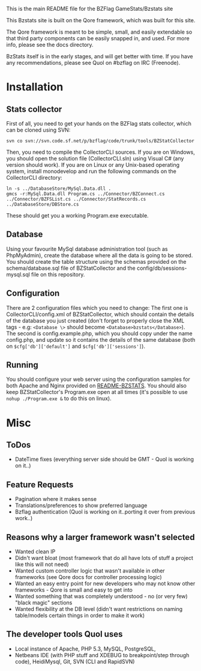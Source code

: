 This is the main README file for the BZFlag GameStats/Bzstats site

This Bzstats site is built on the Qore framework, which was built for this site.

The Qore framework is meant to be simple, small, and easily extendable so that third party
components can be easily snapped in, and used. For more info, please see the docs directory.

BzStats itself is in the early stages, and will get better with time. 
If you have any recommendations, please see Quol on #bzflag on IRC (Freenode).

Installation
=====

Stats collector
-----
First of all, you need to get your hands on the BZFlag stats collector, which can be cloned using SVN:

    svn co svn://svn.code.sf.net/p/bzflag/code/trunk/tools/BZStatCollector
	
Then, you need to compile the CollectorCLI sources. If you are on Windows, you should open the solution file
(CollectorCLI.sln) using Visual C# (any version should work). If you are on Linux or any Unix-based operating system,
install monodevelop and run the following commands on the CollectorCLI directory:

    ln -s ../DatabaseStore/MySql.Data.dll .
	gmcs -r:MySql.Data.dll Program.cs ../Connector/BZConnect.cs ../Connector/BZFSList.cs ../Connector/StatRecords.cs ../DatabaseStore/DBStore.cs

These should get you a working Program.exe executable.

Database
-----
Using your favourite MySql database administration tool (such as PhpMyAdmin), create the database where all the data
is going to be stored. You should create the table structure using the schemas provided on the schema/database.sql
file of BZStatCollector and the config/db/sessions-mysql.sql file on this repository.

Configuration
-----
There are 2 configuration files which you need to change: The first one is CollectorCLI/config.xml of BZStatCollector,
which should contain the details of the database you just created (don't forget to properly close the XML
tags - e.g: `<Database \>` should become `<Database>bzstats</Database>`). The second is config.example.php,
which you should copy under the name config.php, and update so it contains the details of the same database (both
on `$cfg['db']['default']` and `$cfg['db']['sessions']`).

Running
-----
You should configure your web server using the configuration samples for both Apache and Nginx provided on [README-BZSTATS](README-BZSTATS).
You should also keep BZStatCollector's Program.exe open at all times (it's possible to use `nohup ./Program.exe &` to do this
on linux).

Misc
=====

ToDos
-----
* DateTime fixes (everything server side should be GMT - Quol is working on it..)

Feature Requests
-----
* Pagination where it makes sense
* Translations/preferences to show preferred language
* Bzflag authentication (Quol is working on it..porting it over from previous work..)

Reasons why a larger framework wasn't selected
-----
* Wanted clean IP
* Didn't want bloat (most framework that do all have lots of stuff a project like this will not need)
* Wanted custom controller logic that wasn't available in other frameworks (see Qore docs for controller processing logic)
* Wanted an easy entry point for new developers who may not know other frameworks - Qore is small and easy to get into
* Wanted something that was completely understood - no (or very few) "black magic" sections
* Wanted flexibility at the DB level (didn't want restrictions on naming table/models certain things in order to make it work)

The developer tools Quol uses
-----
* Local instance of Apache, PHP 5.3, MySQL, PostgreSQL, 
* Netbeans IDE (with PHP stuff and XDEBUG to breakpoint/step through code), HeidiMysql, Git, SVN (CLI and RapidSVN)